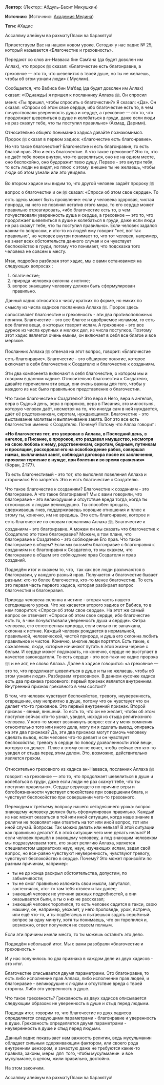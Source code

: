 **Лектор:** (Лектор:: Абдуль-Басит Микушкин)

**Источник:** (Источник:: [Академия Медина](https://web.medinaschool.org/school/))

**Теги:** #Хадис

Ассаляму алейкум ва рахматуЛлахи ва баракятух!


Приветствуем Вас на нашем новом уроке. Сегодня у нас хадис № 25, который называется «Благочестие и греховность». 


Передают со слов ан-Навваса бин Сам’ана (да будет доволен им Аллах), что пророк ﷺ сказал: «Благочестие есть благонравие, а греховное — это то, что шевелится в твоей душе, но ты не желаешь, чтобы об этом узнали люди» ( Муслим).


Сообщается, что Вабиса бин Ма’бад (да будет доволен им Аллах) сказал: «(Однажды) я пришел к посланнику Аллаха ﷺ. Он спросил меня: «Ты пришел, чтобы спросить о благочестии?» Я сказал: «Да». Он сказал: «Спроси об этом свое сердце, ибо благочестие есть то, в чем почувствовали уверенность душа и сердце, а греховное — это то, что продолжает шевелиться в душе и колебаться в груди, даже если люди не раз скажут тебе, что ты поступил правильно» (Ахмад, Дарими).


Относительно общего понимания хадиса давайте познакомимся. Пророк ﷺ сказал в первом хадисе: «благочестие есть благонравие». Но что такое благочестие? Благочестие и есть благонравие, то есть благой нрав. Это и есть благочестие. А что такое греховное? Это то, что не даёт тебе покоя внутри, что-то шевелиться, оно не на одном месте, оно беспокойно, оно будоражит твою душу. Первое - это внутри тебя, то есть люди не видят, но плюс к этому  внешне ты не желаешь, чтобы люди об этом узнали или это увидели. 


Во втором хадисе мы видим то, что другой человек задаёт пророку ﷺ вопрос о благочестии и он ﷺ сказал: «Спроси об этом свое сердце». То есть здесь может быть проявление: если у человека здоровая, чистая природа, на него не повлиял негатив этого мира, то его сердце может правильно отреагировать, «ибо благочестие есть то, в чем почувствовали уверенность душа и сердце, а греховное — это то, что продолжает шевелиться в душе и колебаться в груди, даже если люди не раз скажут тебе, что ты поступил правильно». Если человек задался каким-то вопросом, и кто-то из людей ему говорит "нет, вот так правильно", но человек внутри понимает то, что тот человек, например, не знает всех обстоятельств данного случая и он чувствует беспокойство в груди, потому что понимает, что подсказка того человека не совсем к месту.


Итак, подробно разбирая этот хадис, мы с вами остановимся на следующих вопросах :


1. благочестие;
2. природа человека склонна к истине;
3. вопрос знающему человеку должен быть сформулирован правильно.


Данный хадис относится к числу кратких по форме, но емких по смыслу из числа хадисов посланника Аллаха ﷺ. Пророк здесь сопоставляет благочестие и греховность - эти два противоположных понятия. Благочестие - это все благое и одобряемое исламом, то есть все благие вещи, о которых говорит ислам. А греховное - это все дурное из числа крупных и мелких дел, из числа поступков. Поэтому этот хадис является очень емким, он включает в себя все благое и все мерзкое. 


Посланник Аллаха ﷺ отвечая на этот вопрос, говорит: «Благочестие есть благонравие». Благочестие - это обширное понятие, которое включает в себя благочестие к Создателю и благочестие к созданиям.


Эти два компонента включают в себя благочестие, о котором мы и говорим в данном хадисе. Относительно благочестия к Создателю, давайте перечислим эти вещи, они очень важны для того, чтобы у каждого из нас было правильное представление о благочестии.


Что такое благочестие к Создателю? Это вера в Него, вера в ангелов, вера в Судный день, вера в пророков, вера в Писания, это милостыня, которую человек даёт, несмотря на то, что иногда сам в ней нуждается, даёт её родственникам, сиротам, нуждающимся. Благочестие - это выстаивание молитвы и выплачивание закята. Вот это все есть благочестие именно к Создателю. Почему? Потому что Аллах говорит :


**«Но благочестив тот, кто уверовал в Аллаха, в Последний день, в ангелов, в Писание, в пророков, кто раздавал имущество, несмотря на свою любовь к нему, родственникам, сиротам, бедным, путникам и просящим, расходовал его на освобождение рабов, совершал намаз, выплачивал закят, соблюдал договора после их заключения, проявлял терпение в нужде, при болезни и во время сражения»** (Коран, 2:177).


То есть благочестивый - это тот, кто выполнял повеления Аллаха и сторонился Его запретов. Это и есть благочестие к Создателю. 


Что такое благочестие к созданиям? Благочестие к созданиям - это благонравие. А что такое благонравие? Мы с вами говорили, что благонравие - это великодушие и отсутствие вреда тогда, когда ты относишься к людям великодушно. Ты способен прощать, сдерживаешь гнев, поддерживаешь хорошие отношения и плюс к этому ты, конечно, им не вредишь. Это есть благонравие, которое и есть благочестие по словам посланника Аллаха ﷺ. Благочестие к созданиям - это благонравие. А можем ли мы сказать что благочестие к Создателю это тоже благонравие? Можем, в том плане, что благонравие к Создателю - это соблюдение Его прав. Что такое благонравие в общем? Если мы возьмём благонравие с благонравия к созданиям и с благонравия к Создателю, то мы скажем, что благонравие в общем это соблюдение прав Создателя и прав созданий. 


Подведём итог и скажем то, что,  так как все люди различаются в благонравии, у каждого разный нрав. Получается и благочестие бывает разным: кто-то более благочестив, кто-то менее благочестив. То есть это первая часть первого хадиса, которая разбирает вопрос благочестия и благонравия. 


Природа человека склонна к истине - вторая часть нашего сегодняшнего урока. Что же касается второго хадиса от Вабиса, то в нем говорится: «Спроси об этом свое сердце». На этот же самый вопрос он отвечает: «Спроси об этом свое сердце, ибо благочестие есть то, в чем почувствовали уверенность душа и сердце». Фитра человека, его естественная природа, если сильно не запачкана, склонна к истине. Каждый человек рождается в нормальной, правильной, человеческой, чистой природе, и душа его склонна любить правильное и чистое. Конечно, многие люди портятся. Есть такие, к сожалению, люди, которые начинают путать в этой жизни черное с белым. И сердце может подсказать, но конечно, сердце не выступает в качестве законодателя. То есть сердце - это все-таки не хадис пророка ﷺ и не аят, не слово Аллаха. Далее в хадисе говорится: «а греховное — это то, что продолжает шевелиться в душе и ты не желаешь, чтобы об этом узнали люди». Разбираем «греховное». В данном кусочке хадиса есть два признака греховного: первый признак является внутренним. Внутренний признак греховного в чем состоит? 


В том, что человек чувствует беспокойство, тревогу, неуверенность, отвращение, ему неприятно в душе, потому что он чувствует что он делает что-то греховное. Это первый внутренний признак. Второй признак - явный, внешний. То есть то, что он не желает, чтобы об этом поступке сейчас кто-то узнал, увидел, исходя из стыда религиозного человека. У кого-то может возникнуть вопрос: если у меня сомнения относительно того или иного дела, могу ли я сделать вывод, опираясь на эти два признака? Да, эти два признака могут помочь человеку сделать вывод, если человек что-то делает и он чувствует беспокойство, тревогу в сердце по поводу дозволенности этой вещи, которую он делает.  Плюс к этому он не хочет, чтобы сейчас его кто-то увидел от стыда перед этим делом. Это, возможно, действительно является грехом.


Относительно греховного из хадиса ан-Навваса, посланник Аллаха ﷺ говорит: «а греховное — это то, что продолжает шевелиться в душе и колебаться в груди, даже если люди не раз скажут тебе, что ты поступил правильно». Сердце верующего по причине веры и богобоязненности чувствует спокойствие при совершении блага, и чувствует беспокойство при совершении чего-то греховного. 


Переходим к третьему вопросу нашего сегодняшнего урока: вопрос знающему человеку должен быть сформулирован правильно. Каждый из нас может оказаться в той или иной ситуации, когда наше знание в религии не позволяет нам ответить на тот или иной вопрос, тот или иной случай. Вопросы: Так можно делать или нельзя? В этой ситуации как правильно делать? А в этой ситуации чего мне делать нельзя? И если человек пришёл к знающему человеку, а под знающим человеком мы подразумеваем того, кто знает религию Аллаха, является специалистом шариатских наук, наук, изучающих ислам, задал свой вопрос, но все-равно чувствуют неуверенность, чувствуют тревогу, чувствуют беспокойство в сердце. Почему? Это может произойти по разным причинам, например:


* ты не до конца раскрыл обстоятельства, допустим, по забывчивости;
* ты не смог правильно изложить свои мысли, запутался, застеснялся, кто- то там тебя отвлек и так далее;
* знающий человек не уточнил важных подробностей, а они оказывается были, а ты о них не рассказал;
* знающий человек торопился, то есть человек садится в такси, свою машину, он, например, уезжает, у него проповедь, урок, встреча, или ещё что-то, и ты подбегаешь и пытаешься задать серьёзный вопрос за одну минуту, хотя ты понимаешь, что он торопился и, возможно, ответ получился не совсем полным.


Если эти причины имели место, то ты можешь оставить это дело. 


Подведём небольшой итог. Мы с вами разобрали «благочестие и греховность.» 


И у нас получилось по два признака в каждом деле из двух хадисов - это итог. 


Благочестие описывается двумя параметрами. Это благонравие, то есть либо исполнение прав Аллаха, либо исполнение прав людей, и благонравие - великодушие к людям и отсутствие вреда с твоей стороны. Либо это уверенность в душе. 


Что такое греховность? Греховность из двух хадисов описывается следующим образом: не уверенность в душе и стыд перед людьми.


Подводя итог, говорим то, что благочестие из двух хадисов определяется следующими параметрами - благонравие и уверенность в душе. Греховность определяется двумя параметрами - неуверенность в душе и стыд перед людьми. 


Данный хадис показывает нам важность религии, ведь мусульманин обладает сильным сдерживающим фактором, или своего рода внутренним цензором, и зачастую даже не требуются какие-то правила, законы, меры  для  того, чтобы мусульманин  и все мусульмане, в целом, жили правильно, достойно. 


На этом закончим.


Ассаляму алейкум ва рахматуЛлахи ва баракятух!

